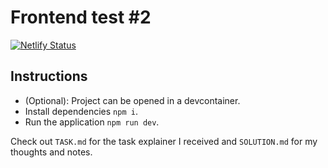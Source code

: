 # Frontend test #2

[![Netlify Status](https://api.netlify.com/api/v1/badges/3574c242-208d-48df-9151-8beca4ac57cd/deploy-status)](https://app.netlify.com/sites/example-p19vbw/deploys)

## Instructions

- (Optional): Project can be opened in a devcontainer.
- Install dependencies `npm i`.
- Run the application `npm run dev`.

Check out `TASK.md` for the task explainer I received and `SOLUTION.md` for my thoughts and notes.
